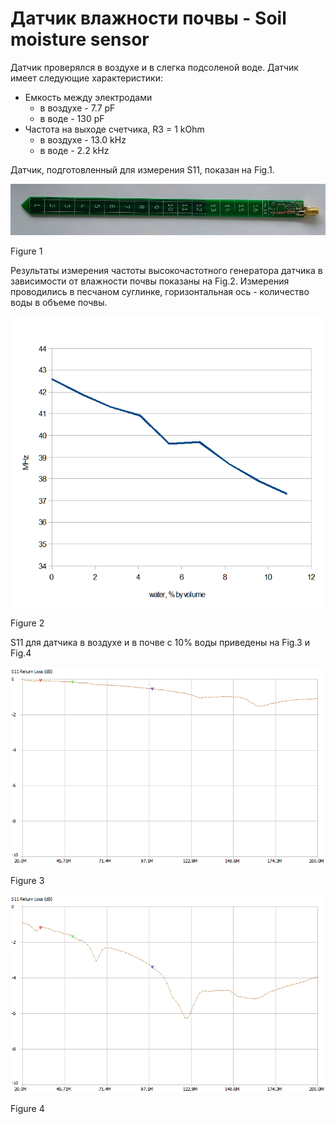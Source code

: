 # Датчик влажности почвы - Soil moisture sensor

Датчик проверялся в воздухе и в слегка подсоленой воде. Датчик имеет следующие характеристики:
  * Емкость между электродами
    * в воздухе - 7.7 pF
    * в воде - 130 pF
  * Частота на выходе счетчика, R3 = 1 kOhm 
    * в воздухе - 13.0 kHz
    * в воде - 2.2 kHz

Датчик, подготовленный для измерения S11, показан на Fig.1.

![Figure 1](https://github.com/akouz/Soil_moisture/blob/master/Sensor/S11.jpg)

Figure 1

Результаты измерения частоты высокочастотного генератора датчика в зависимости от влажности почвы показаны на Fig.2. Измерения проводились в песчаном суглинке, горизонтальная ось - количество воды в объеме почвы.

![Figure 2](https://github.com/akouz/Soil_moisture/blob/master/Sensor/Freq_vs_water.png)

Figure 2

S11 для датчика в воздухе и в почве с 10% воды приведены на Fig.3 и Fig.4

![Figure 3](https://github.com/akouz/Soil_moisture/blob/master/Sensor/S11_air.png)

Figure 3

![Figure 4](https://github.com/akouz/Soil_moisture/blob/master/Sensor/S11_soil.png)

Figure 4
